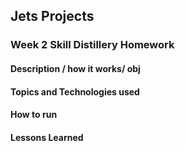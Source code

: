 ## Jets Projects
### Week 2 Skill Distillery Homework

#### Description / how it works/ obj

#### Topics and Technologies used

#### How to run

#### Lessons Learned
